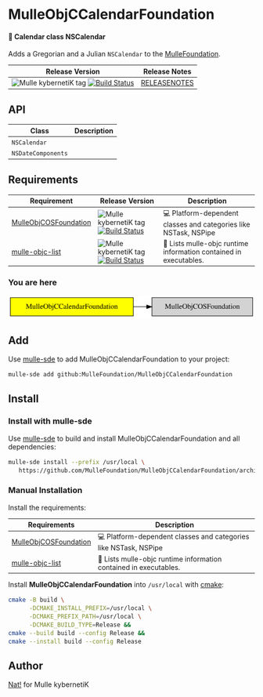 # MulleObjCCalendarFoundation

#### 📆 Calendar class NSCalendar

Adds a Gregorian and a Julian `NSCalendar` to the [MulleFoundation](//github.com/MulleFoundation).

| Release Version                                       | Release Notes
|-------------------------------------------------------|--------------
| ![Mulle kybernetiK tag](https://img.shields.io/github/tag//MulleObjCCalendarFoundation.svg?branch=release) [![Build Status](https://github.com//MulleObjCCalendarFoundation/workflows/CI/badge.svg?branch=release)](//github.com//MulleObjCCalendarFoundation/actions)| [RELEASENOTES](RELEASENOTES.md) |


## API

| Class               | Description
|---------------------|-----------------------
| `NSCalendar`        |
| `NSDateComponents`  |





## Requirements

|   Requirement         | Release Version  | Description
|-----------------------|------------------|---------------
| [MulleObjCOSFoundation](https://github.com/MulleFoundation/MulleObjCOSFoundation) | ![Mulle kybernetiK tag](https://img.shields.io/github/tag//.svg) [![Build Status](https://github.com///workflows/CI/badge.svg?branch=release)](https://github.com///actions/workflows/mulle-sde-ci.yml) | 💻 Platform-dependent classes and categories like NSTask, NSPipe
| [mulle-objc-list](https://github.com/mulle-objc/mulle-objc-list) | ![Mulle kybernetiK tag](https://img.shields.io/github/tag//.svg) [![Build Status](https://github.com///workflows/CI/badge.svg?branch=release)](https://github.com///actions/workflows/mulle-sde-ci.yml) | 📒 Lists mulle-objc runtime information contained in executables.

### You are here

![Overview](overview.dot.svg)

## Add

Use [mulle-sde](//github.com/mulle-sde) to add MulleObjCCalendarFoundation to your project:

``` sh
mulle-sde add github:MulleFoundation/MulleObjCCalendarFoundation
```

## Install

### Install with mulle-sde

Use [mulle-sde](//github.com/mulle-sde) to build and install MulleObjCCalendarFoundation and all dependencies:

``` sh
mulle-sde install --prefix /usr/local \
   https://github.com/MulleFoundation/MulleObjCCalendarFoundation/archive/latest.tar.gz
```

### Manual Installation

Install the requirements:

| Requirements                                 | Description
|----------------------------------------------|-----------------------
| [MulleObjCOSFoundation](https://github.com/MulleFoundation/MulleObjCOSFoundation)             | 💻 Platform-dependent classes and categories like NSTask, NSPipe
| [mulle-objc-list](https://github.com/mulle-objc/mulle-objc-list)             | 📒 Lists mulle-objc runtime information contained in executables.

Install **MulleObjCCalendarFoundation** into `/usr/local` with [cmake](https://cmake.org):

``` sh
cmake -B build \
      -DCMAKE_INSTALL_PREFIX=/usr/local \
      -DCMAKE_PREFIX_PATH=/usr/local \
      -DCMAKE_BUILD_TYPE=Release &&
cmake --build build --config Release &&
cmake --install build --config Release
```

## Author

[Nat!](https://mulle-kybernetik.com/weblog) for Mulle kybernetiK


